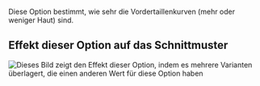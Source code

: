 Diese Option bestimmt, wie sehr die Vordertaillenkurven (mehr oder weniger Haut) sind.

## Effekt dieser Option auf das Schnittmuster

![Dieses Bild zeigt den Effekt dieser Option, indem es mehrere Varianten überlagert, die einen anderen Wert für diese Option haben](ursula_frontdip_sample.svg "Effekt dieser Option auf das Schnittmuster")
